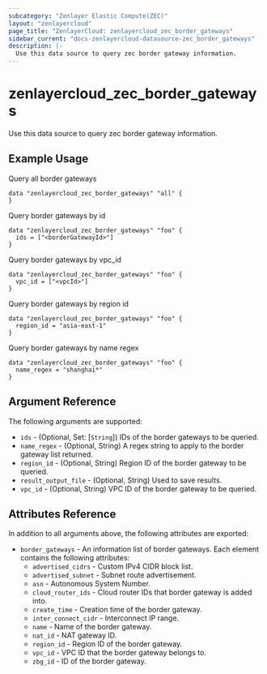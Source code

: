 ```yaml
---
subcategory: "Zenlayer Elastic Compute(ZEC)"
layout: "zenlayercloud"
page_title: "ZenlayerCloud: zenlayercloud_zec_border_gateways"
sidebar_current: "docs-zenlayercloud-datasource-zec_border_gateways"
description: |-
  Use this data source to query zec border gateway information.
---
```


# zenlayercloud_zec_border_gateways

Use this data source to query zec border gateway information.

## Example Usage

Query all border gateways

```hcl
data "zenlayercloud_zec_border_gateways" "all" {
}
```

Query border gateways by id

```hcl
data "zenlayercloud_zec_border_gateways" "foo" {
  ids = ["<borderGatewayId>"]
}
```

Query border gateways by vpc_id

```hcl
data "zenlayercloud_zec_border_gateways" "foo" {
  vpc_id = ["<vpcId>"]
}
```

Query border gateways by region id

```hcl
data "zenlayercloud_zec_border_gateways" "foo" {
  region_id = "asia-east-1"
}
```

Query border gateways by name regex

```hcl
data "zenlayercloud_zec_border_gateways" "foo" {
  name_regex = "shanghai*"
}
```

## Argument Reference

The following arguments are supported:

* `ids` - (Optional, Set: [`String`]) IDs of the border gateways to be queried.
* `name_regex` - (Optional, String) A regex string to apply to the border gateway list returned.
* `region_id` - (Optional, String) Region ID of the border gateway to be queried.
* `result_output_file` - (Optional, String) Used to save results.
* `vpc_id` - (Optional, String) VPC ID of the border gateway to be queried.

## Attributes Reference

In addition to all arguments above, the following attributes are exported:

* `border_gateways` - An information list of border gateways. Each element contains the following attributes:
   * `advertised_cidrs` - Custom IPv4 CIDR block list.
   * `advertised_subnet` - Subnet route advertisement.
   * `asn` - Autonomous System Number.
   * `cloud_router_ids` - Cloud router IDs that border gateway is added into.
   * `create_time` - Creation time of the border gateway.
   * `inter_connect_cidr` - Interconnect IP range.
   * `name` - Name of the border gateway.
   * `nat_id` - NAT gateway ID.
   * `region_id` - Region ID of the border gateway.
   * `vpc_id` - VPC ID that the border gateway belongs to.
   * `zbg_id` - ID of the border gateway.


